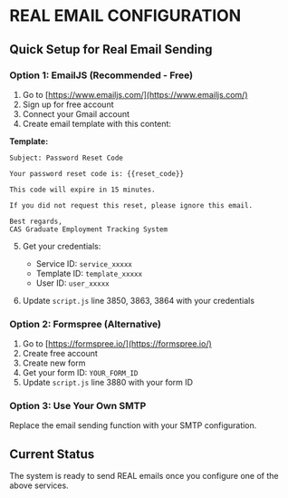 # REAL EMAIL CONFIGURATION

## Quick Setup for Real Email Sending

### Option 1: EmailJS (Recommended - Free)
1. Go to [https://www.emailjs.com/](https://www.emailjs.com/)
2. Sign up for free account
3. Connect your Gmail account
4. Create email template with this content:

**Template:**
```
Subject: Password Reset Code

Your password reset code is: {{reset_code}}

This code will expire in 15 minutes.

If you did not request this reset, please ignore this email.

Best regards,
CAS Graduate Employment Tracking System
```

5. Get your credentials:
   - Service ID: `service_xxxxx`
   - Template ID: `template_xxxxx`
   - User ID: `user_xxxxx`

6. Update `script.js` line 3850, 3863, 3864 with your credentials

### Option 2: Formspree (Alternative)
1. Go to [https://formspree.io/](https://formspree.io/)
2. Create free account
3. Create new form
4. Get your form ID: `YOUR_FORM_ID`
5. Update `script.js` line 3880 with your form ID

### Option 3: Use Your Own SMTP
Replace the email sending function with your SMTP configuration.

## Current Status
The system is ready to send REAL emails once you configure one of the above services.

